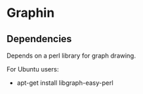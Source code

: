 # Graphin

## Dependencies

Depends on a perl library for graph drawing.

For Ubuntu users:

* apt-get install libgraph-easy-perl

